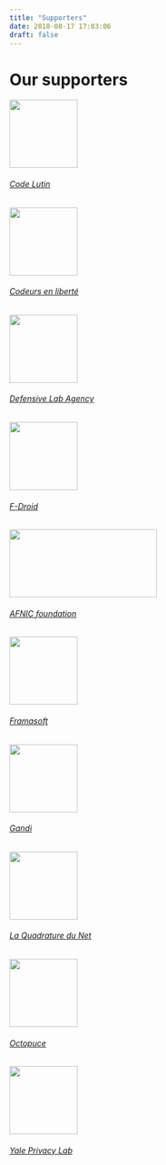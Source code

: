 ```yaml
---
title: "Supporters"
date: 2018-08-17 17:03:06
draft: false
---
```


# Our supporters

<div class="row justify-content-md-center">
    <div class="col-lg-4 col-sm-6 text-center">
        <a href="https://www.codelutin.com/">
            <img src="/media/partners/logo-code-lutin.svg" width="120px" height="120px" class="mt-3 ml-auto mr-auto"/>
            <div class="card-body">
                <h6 class="card-title">Code Lutin</h6>
            </div>
        </a>
    </div>
    <div class="col-lg-4 col-sm-6 text-center">
        <a href="https://www.codeursenliberté.fr/">
            <img src="/media/partners/codeurs-en-liberte.svg" width="120px" height="120px"class="mt-3 ml-auto mr-auto"/>
            <div class="card-body">
                <h6 class="card-title">Codeurs en liberté</h6>
            </div>
        </a>
    </div>
    <div class="col-lg-4 col-sm-6 text-center">
        <a href="https://defensive-lab.agency/">
            <img src="/media/partners/logo_DLA.svg" width="120px" height="120px"class="mt-3 ml-auto mr-auto"/>
            <div class="card-body">
                <h6 class="card-title">Defensive Lab Agency</h6>
            </div>
        </a>
    </div>
    <div class="col-lg-4 col-sm-6 text-center">
        <a href="https://f-droid.org/">
            <img src="/media/partners/fdroid.svg" width="120px" height="120px" class="mt-3 ml-auto mr-auto"/>
            <div class="card-body">
                <h6 class="card-title">F-Droid</h6>
            </div>
        </a>
    </div>
    <div class="col-lg-4 col-sm-6 text-center">
        <a href="https://www.fondation-afnic.fr">
            <img src="/media/partners/fondation-Afnic.png" width="260px" height="120px"class="mt-3 ml-auto mr-auto"/>
            <div class="card-body">
                <h6 class="card-title">AFNIC foundation</h6>
            </div>
        </a>
    </div>
    <div class="col-lg-4 col-sm-6 text-center">
        <a href="https://framasoft.org/">
            <img src="/media/partners/framasoft.png" width="120px" height="120px" class="mt-3 ml-auto mr-auto"/>
            <div class="card-body">
                <h6 class="card-title">Framasoft</h6>
            </div>
        </a>
    </div>
    <div class="col-lg-4 col-sm-6 text-center">
        <a href="https://www.gandi.net/">
            <img src="/media/partners/gandi.png" width="120px" height="120px" class="mt-3 ml-auto mr-auto"/>
            <div class="card-body">
                <h6 class="card-title">Gandi</h6>
            </div>
        </a>
    </div>
    <div class="col-lg-4 col-sm-6 text-center">
        <a href="https://www.laquadrature.net/">
            <img src="/media/partners/lqdn.svg" width="120px" height="120px" class="mt-3 ml-auto mr-auto"/>
            <div class="card-body">
                <h6 class="card-title">La Quadrature du Net</h6>
            </div>
        </a>
    </div>
    <div class="col-lg-4 col-sm-6 text-center">
        <a href="https://www.octopuce.fr/">
            <img src="/media/partners/octopuce.svg" width="120px" height="120px" class="mt-3 ml-auto mr-auto"/>
            <div class="card-body">
                <h6 class="card-title">Octopuce</h6>
            </div>
        </a>
    </div>
    <div class="col-lg-4 col-sm-6 text-center">
        <a href="https://privacylab.yale.edu/">
            <img src="/media/partners/yale-privacy-lab.png" width="120px" height="120px" class="mt-3 ml-auto mr-auto"/>
            <div class="card-body">
                <h6 class="card-title">Yale Privacy Lab</h6>
            </div>
        </a>
    </div>
</div>
